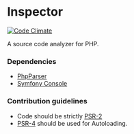 # Inspector
[![Code Climate](https://codeclimate.com/github/kabirbaidhya/Inspector/badges/gpa.svg)](https://codeclimate.com/github/kabirbaidhya/Inspector)

A source code analyzer for PHP.

### Dependencies
* [PhpParser](https://github.com/nikic/PHP-Parser)
* [Symfony Console](https://github.com/symfony/Console)

### Contribution guidelines ###
* Code should be strictly [PSR-2](http://www.php-fig.org/psr/psr-2/)
* [PSR-4](http://www.php-fig.org/psr/psr-4/) should be used for Autoloading.
